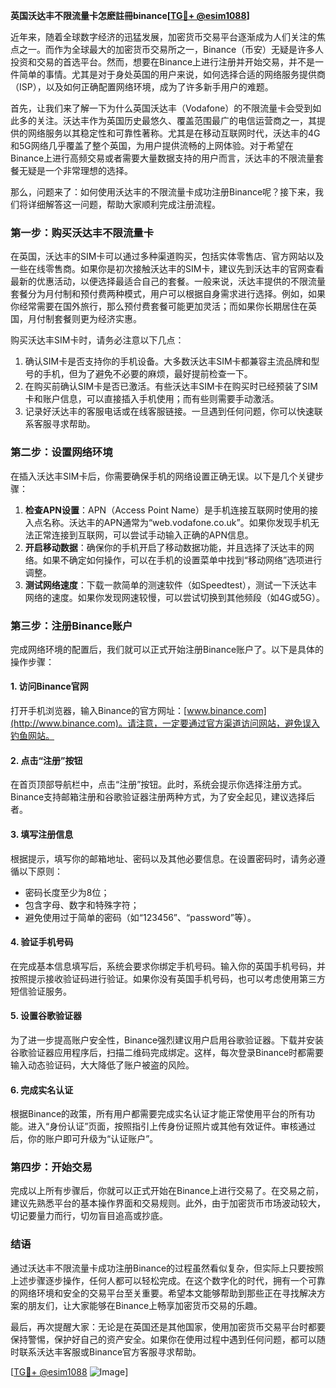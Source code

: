 **英国沃达丰不限流量卡怎麽註冊binance[[TG💪+ @esim1088](https://t.me/s/esim1088)]**

近年来，随着全球数字经济的迅猛发展，加密货币交易平台逐渐成为人们关注的焦点之一。而作为全球最大的加密货币交易所之一，Binance（币安）无疑是许多人投资和交易的首选平台。然而，想要在Binance上进行注册并开始交易，并不是一件简单的事情。尤其是对于身处英国的用户来说，如何选择合适的网络服务提供商（ISP），以及如何正确配置网络环境，成为了许多新手用户的难题。

首先，让我们来了解一下为什么英国沃达丰（Vodafone）的不限流量卡会受到如此多的关注。沃达丰作为英国历史最悠久、覆盖范围最广的电信运营商之一，其提供的网络服务以其稳定性和可靠性著称。尤其是在移动互联网时代，沃达丰的4G和5G网络几乎覆盖了整个英国，为用户提供流畅的上网体验。对于希望在Binance上进行高频交易或者需要大量数据支持的用户而言，沃达丰的不限流量套餐无疑是一个非常理想的选择。

那么，问题来了：如何使用沃达丰的不限流量卡成功注册Binance呢？接下来，我们将详细解答这一问题，帮助大家顺利完成注册流程。

### **第一步：购买沃达丰不限流量卡**
在英国，沃达丰的SIM卡可以通过多种渠道购买，包括实体零售店、官方网站以及一些在线零售商。如果你是初次接触沃达丰的SIM卡，建议先到沃达丰的官网查看最新的优惠活动，以便选择最适合自己的套餐。一般来说，沃达丰提供的不限流量套餐分为月付制和预付费两种模式，用户可以根据自身需求进行选择。例如，如果你经常需要在国外旅行，那么预付费套餐可能更加灵活；而如果你长期居住在英国，月付制套餐则更为经济实惠。

购买沃达丰SIM卡时，请务必注意以下几点：
1. 确认SIM卡是否支持你的手机设备。大多数沃达丰SIM卡都兼容主流品牌和型号的手机，但为了避免不必要的麻烦，最好提前检查一下。
2. 在购买前确认SIM卡是否已激活。有些沃达丰SIM卡在购买时已经预装了SIM卡和账户信息，可以直接插入手机使用；而有些则需要手动激活。
3. 记录好沃达丰的客服电话或在线客服链接。一旦遇到任何问题，你可以快速联系客服寻求帮助。

### **第二步：设置网络环境**
在插入沃达丰SIM卡后，你需要确保手机的网络设置正确无误。以下是几个关键步骤：
1. **检查APN设置**：APN（Access Point Name）是手机连接互联网时使用的接入点名称。沃达丰的APN通常为“web.vodafone.co.uk”。如果你发现手机无法正常连接到互联网，可以尝试手动输入正确的APN信息。
2. **开启移动数据**：确保你的手机开启了移动数据功能，并且选择了沃达丰的网络。如果不确定如何操作，可以在手机的设置菜单中找到“移动网络”选项进行调整。
3. **测试网络速度**：下载一款简单的测速软件（如Speedtest），测试一下沃达丰网络的速度。如果你发现网速较慢，可以尝试切换到其他频段（如4G或5G）。

### **第三步：注册Binance账户**
完成网络环境的配置后，我们就可以正式开始注册Binance账户了。以下是具体的操作步骤：

#### **1. 访问Binance官网**
打开手机浏览器，输入Binance的官方网址：[www.binance.com](http://www.binance.com)。请注意，一定要通过官方渠道访问网站，避免误入钓鱼网站。

#### **2. 点击“注册”按钮**
在首页顶部导航栏中，点击“注册”按钮。此时，系统会提示你选择注册方式。Binance支持邮箱注册和谷歌验证器注册两种方式，为了安全起见，建议选择后者。

#### **3. 填写注册信息**
根据提示，填写你的邮箱地址、密码以及其他必要信息。在设置密码时，请务必遵循以下原则：
- 密码长度至少为8位；
- 包含字母、数字和特殊字符；
- 避免使用过于简单的密码（如“123456”、“password”等）。

#### **4. 验证手机号码**
在完成基本信息填写后，系统会要求你绑定手机号码。输入你的英国手机号码，并按照提示接收验证码进行验证。如果你没有英国手机号码，也可以考虑使用第三方短信验证服务。

#### **5. 设置谷歌验证器**
为了进一步提高账户安全性，Binance强烈建议用户启用谷歌验证器。下载并安装谷歌验证器应用程序后，扫描二维码完成绑定。这样，每次登录Binance时都需要输入动态验证码，大大降低了账户被盗的风险。

#### **6. 完成实名认证**
根据Binance的政策，所有用户都需要完成实名认证才能正常使用平台的所有功能。进入“身份认证”页面，按照指引上传身份证照片或其他有效证件。审核通过后，你的账户即可升级为“认证账户”。

### **第四步：开始交易**
完成以上所有步骤后，你就可以正式开始在Binance上进行交易了。在交易之前，建议先熟悉平台的基本操作界面和交易规则。此外，由于加密货币市场波动较大，切记要量力而行，切勿盲目追高或抄底。

### **结语**
通过沃达丰不限流量卡成功注册Binance的过程虽然看似复杂，但实际上只要按照上述步骤逐步操作，任何人都可以轻松完成。在这个数字化的时代，拥有一个可靠的网络环境和安全的交易平台至关重要。希望本文能够帮助到那些正在寻找解决方案的朋友们，让大家能够在Binance上畅享加密货币交易的乐趣。

最后，再次提醒大家：无论是在英国还是其他国家，使用加密货币交易平台时都要保持警惕，保护好自己的资产安全。如果你在使用过程中遇到任何问题，都可以随时联系沃达丰客服或Binance官方客服寻求帮助。

[[TG💪+ @esim1088](https://t.me/s/esim1088) ![Image](https://i.postimg.cc/4NQfJmqS/Snipaste-2025-05-13-00-14-12.png)]